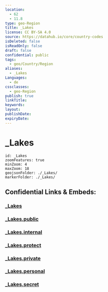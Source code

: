 ```yaml
---
location:
  - 62
  - 11.8
type: geo-Region
title: _Lakes
license: CC BY-SA 4.0
source: https://datahub.io/core/country-codes
isDeleted: false
isReadOnly: false
draft: false
confidential: public
tags:
  - geo/Country/Region
aliases:
  - _Lakes
Languages:
  - de
cssclasses:
  - geo-Region
publish: true
linkTitle:
keywords:
layout:
publishDate:
expiryDate:
---
```


# _Lakes

```leaflet
id: _Lakes
zoomFeatures: true 
minZoom: 4 
maxZoom: 18
geojsonFolder: ./_Lakes/
markerFolder: ./_Lakes/
```


## Confidential Links & Embeds: 

### [_Lakes](/_Standards/Earth/Continent/Europe/Europe~North/Norway/Counties~Norway/Hedmark/_Lakes.md) 

### [_Lakes.public](/_public/Earth/Continent/Europe/Europe~North/Norway/Counties~Norway/Hedmark/_Lakes.public.md) 

### [_Lakes.internal](/_internal/Earth/Continent/Europe/Europe~North/Norway/Counties~Norway/Hedmark/_Lakes.internal.md) 

### [_Lakes.protect](/_protect/Earth/Continent/Europe/Europe~North/Norway/Counties~Norway/Hedmark/_Lakes.protect.md) 

### [_Lakes.private](/_private/Earth/Continent/Europe/Europe~North/Norway/Counties~Norway/Hedmark/_Lakes.private.md) 

### [_Lakes.personal](/_personal/Earth/Continent/Europe/Europe~North/Norway/Counties~Norway/Hedmark/_Lakes.personal.md) 

### [_Lakes.secret](/_secret/Earth/Continent/Europe/Europe~North/Norway/Counties~Norway/Hedmark/_Lakes.secret.md)

